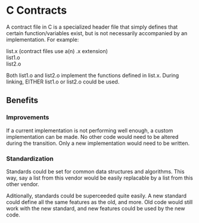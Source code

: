 # C Contracts

A contract file in C is a specialized header file that simply defines that certain function/variables exist, but is not necessarily accompanied by an implementation.
For example:

list.x (contract files use a(n) .x extension)  
list1.o  
list2.o

Both list1.o and list2.o implement the functions defined in list.x.
During linking, EITHER list1.o or list2.o could be used.

## Benefits

### Improvements

If a current implementation is not performing well enough, a custom implementation can be made.
No other code would need to be altered during the transition.
Only a new implementation would need to be written.

### Standardization

Standards could be set for common data structures and algorithms.
This way, say a list from this vendor would be easily replacable by a list from this other vendor.

Aditionally, standards could be superceeded quite easily.
A new standard could define all the same features as the old, and more.
Old code would still work with the new standard, and new features could be used by the new code.
